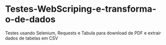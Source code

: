 # Testes-WebScriping-e-transforma-o-de-dados
Testes usando Selenium, Requests e Tabula para download de PDF e extrair dados de tabelas em CSV
